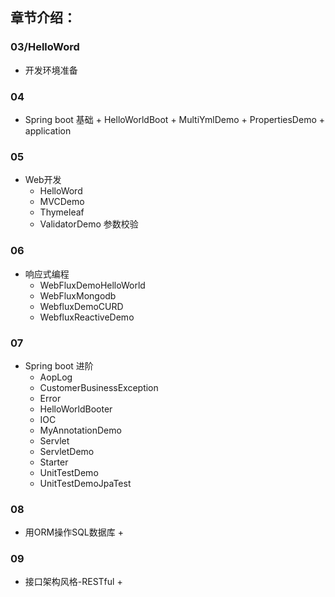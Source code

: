   ## 章节介绍：
   ### 03/HelloWord
  - 开发环境准备
  
  ### 04
  -  Spring boot 基础
    + HelloWorldBoot
    + MultiYmlDemo
    + PropertiesDemo
    + application
  
  ### 05
  - Web开发
    + HelloWord
    + MVCDemo
    + Thymeleaf
    + ValidatorDemo 参数校验
  
  ### 06
  - 响应式编程
    + WebFluxDemoHelloWorld
    + WebFluxMongodb
    + WebfluxDemoCURD
    + WebfluxReactiveDemo
  
  ### 07
  - Spring boot 进阶
    + AopLog
    + CustomerBusinessException
    + Error
    + HelloWorldBooter
    + IOC
    + MyAnnotationDemo
    + Servlet
    + ServletDemo
    + Starter
    + UnitTestDemo
    + UnitTestDemoJpaTest
  
  ### 08 
  - 用ORM操作SQL数据库
    + 
  
  ### 09
  - 接口架构风格-RESTful
    + 

